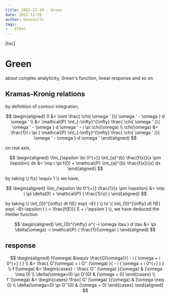 ```yaml
---
title: 2022-12-29 - Green
date: 2022-12-29
author: bosonicli
tags:
-   Ether
---
```


[toc]

# Green

about complex analyticity, Green's function, linear response and so on

## Kramas-Kronig relations

by definition of contour integration, 

$$
\begin{aligned}
    0 &= \oint \frac{ \chi( \omega ' )}{ \omega ' - \omega } d \omega ' \\
    &= \mathcal{P} \int_{-\infty}^{\infty} \frac{ \chi( \omega ' )}{ \omega ' - \omega } d \omega ' - i \pi \chi(\omega)    \\
    \chi(\omega) &= \frac{1}{ i \pi } \mathcal{P} \int_{-\infty}^{\infty} \frac{ \chi( \omega ' )}{ \omega ' - \omega } d \omega '
\end{aligned}
$$

on real axis, 

$$
\begin{aligned}
    \lim_{\epsilon \to 0^{+}} \int_{a}^{b} \frac{f(x)}{x \pm i\epsilon} dx &= \mp i \pi f(0) + \mathcal{P} \int_{a}^{b} \frac{f(x)}{x} dx
\end{aligned}
$$

by taking \\( f(x) \equiv 1 \\) we have, 

$$
\begin{aligned}
    \lim_{\epsilon \to 0^{+}} \frac{1}{x \pm i\epsilon} &= \mp i \pi \delta(0) + \mathcal{P} ( \frac{1}{x} )
\end{aligned}
$$

by taking \\( \int_{0}^{\infty} dt f(E) exp( -iEt ) \\) to \\( \int_{0}^{\infty} dt f(E) exp( -iEt-\epsilon t ) = \frac{f(E)}{ E + i \epsilon } \\), we have deduced the Heitler function

$$
\begin{aligned}
    \int_{0}^{\infty} e^{ -i \omega \tau } d \tau &= \pi \delta(\omega) -i \mathcal{P} ( \frac{1}{\omega} )
\end{aligned}
$$

## response

$$
\begin{aligned}
    f(\omega) &\equiv \frac{G(\omega)}{ - i ( \omega + i 0^{+} ) }    \\
    &= \frac{ G'(\omega) + i G'' (\omega) }{ - i ( \omega + i 0^{+} ) }    \\
    f'(\omega) &=
    \begin{cases}
        - \frac{ G'' (\omega) }{\omega} & (\omega \neq 0) \\
        \delta(\omega=0) \pi G'(0) & (\omega = 0)
    \end{cases} \\
    f''(\omega) &=
    \begin{cases}
        \frac{ G' (\omega) }{\omega} & (\omega \neq 0) \\
        \delta(\omega=0) \pi G''(0) & (\omega = 0)
    \end{cases}
\end{aligned}
$$
